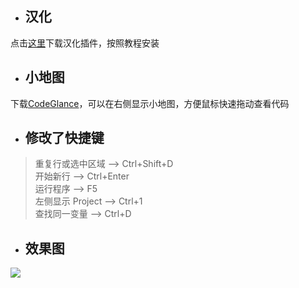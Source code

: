 - ## 汉化 
点击<a href='https://github.com/pingfangx/TranslatorX'>这里</a>下载汉化插件，按照教程安装
- ## 小地图
下载<a href='http://plugins.jetbrains.com/plugin/7275-codeglance'>CodeGlance</a>，可以在右侧显示小地图，方便鼠标快速拖动查看代码
- ## 修改了快捷键  
> 重复行或选中区域 ——> Ctrl+Shift+D  
> 开始新行 ——> Ctrl+Enter  
> 运行程序 ——> F5  
> 左侧显示 Project ——> Ctrl+1  
> 查找同一变量 ——> Ctrl+D  
- ## 效果图
![](https://i.loli.net/2019/06/26/5d12e9b41861b29999.jpg)
